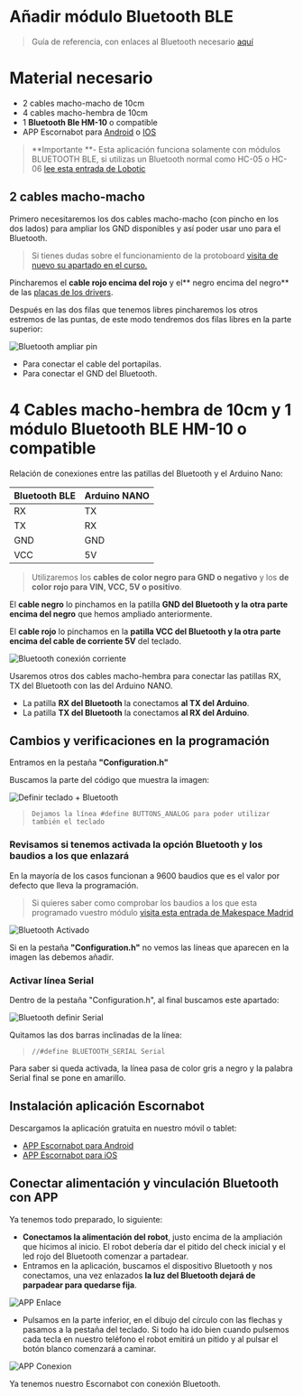 # Añadir módulo Bluetooth BLE

> Guía de referencia, con enlaces al Bluetooth necesario  [aquí](https://pablorubma.cc/escornabot-versiondiy-bluetoothble/)

# Material necesario

* 2 cables macho-macho de 10cm
* 4 cables macho-hembra de 10cm
* 1 **Bluetooth Ble HM-10** o compatible
* APP Escornabot para [Android](https://play.google.com/store/apps/details?id=com.escornabotmobile) o [IOS](https://itunes.apple.com/es/app/escornabot-ble/id1349357499?mt=8)

> **Importante **- Esta aplicación funciona solamente con módulos BLUETOOTH BLE, si utilizas un Bluetooth normal como HC-05 o HC-06 [lee esta entrada de Lobotic](https://itunes.apple.com/es/app/escornabot-ble/id1349357499?mt=8)

## 2 cables macho-macho

Primero necesitaremos los dos cables macho-macho \(con pincho en los dos lados\) para ampliar los GND disponibles y así poder usar uno para el Bluetooth.

> Si tienes dudas sobre el funcionamiento de la protoboard [visita de nuevo su apartado en el curso.](/chapter1/protoboard-170-puntos.md)

Pincharemos el **cable rojo encima del rojo** y el** negro encima del negro** de las [placas de los drivers](/chapter1/drivers-uln2003.md).

Después en las dos filas que tenemos libres pincharemos los otros estremos de las puntas, de este modo tendremos dos filas libres en la parte superior:

![Bluetooth ampliar pin](/assets/Bluetooth-ampliar-pin.jpg)

* Para conectar el cable del portapilas.
* Para conectar el GND del Bluetooth.

# 4 Cables macho-hembra de 10cm y 1 módulo Bluetooth BLE HM-10 o compatible

Relación de conexiones entre las patillas del Bluetooth y el Arduino Nano:

| Bluetooth BLE | Arduino NANO |
| :--- | :--- |
| RX | TX |
| TX | RX |
| GND | GND |
| VCC | 5V |

> Utilizaremos los **cables de color negro para GND o negativo** y los **de color rojo para VIN, VCC, 5V o positivo**.

El **cable negro** lo pinchamos en la patilla **GND del Bluetooth y la otra parte encima del negro** que hemos ampliado anteriormente.

El **cable rojo** lo pinchamos en la **patilla VCC del Bluetooth y la otra parte encima del cable de corriente 5V** del teclado.

![Bluetooth conexión corriente](/assets/Bluetooth-corriente.jpg)

Usaremos otros dos cables macho-hembra para conectar las patillas RX, TX del Bluetooth con las del Arduino NANO.

* La patilla **RX del Bluetooth** la conectamos **al TX del Arduino**.
* La patilla **TX del Bluetooth** la conectamos **al RX del Arduino**.

## Cambios y verificaciones en la programación

Entramos en la pestaña **"Configuration.h"**

Buscamos la parte del código que muestra la imagen:

![Definir teclado + Bluetooth](/assets/01_Bluetooth.png)

> `Dejamos la línea #define BUTTONS_ANALOG para poder utilizar también el teclado`

### Revisamos si tenemos activada la opción Bluetooth y los baudios a los que enlazará

En la mayoría de los casos funcionan a 9600 baudios que es el valor por defecto que lleva la programación.

> Si quieres saber como comprobar los baudios a los que esta programado vuestro módulo [visita esta entrada de Makespace Madrid](http://wiki.makespacemadrid.org/index.php?title=Módulo_HM-10)

![Bluetooth Activado](/assets/Bluetooth-activado.png)

Si en la pestaña **"Configuration.h"** no vemos las líneas que aparecen en la imagen las debemos añadir.

### Activar línea Serial

Dentro de la pestaña "Configuration.h", al final buscamos este apartado:

![Bluetooth definir Serial](/assets/Escornabot-BTBLE-DefineSerial.png)

Quitamos las dos barras inclinadas de la línea:

> `//#define BLUETOOTH_SERIAL Serial`

Para saber si queda activada, la línea pasa de color gris a negro y la palabra Serial final se pone en amarillo.

## Instalación aplicación Escornabot

Descargamos la aplicación gratuita en nuestro móvil o tablet:

* [APP Escornabot para Android](https://play.google.com/store/apps/details?id=com.escornabotmobile)
* [APP Escornabot para iOS](https://itunes.apple.com/es/app/escornabot-ble/id1349357499?mt=8)

## Conectar alimentación y vinculación Bluetooth con APP

Ya tenemos todo preparado, lo siguiente:

* **Conectamos la alimentación del robot**, justo encima de la ampliación que hicimos al inicio. El robot debería dar el pitido del check inicial y el led rojo del Bluetooth comenzar a partadear.
* Entramos en la aplicación, buscamos el dispositivo Bluetooth y nos conectamos, una vez enlazados **la luz del Bluetooth dejará de parpadear para quedarse fija**.

![APP Enlace](/assets/APP-enlace.png)

* Pulsamos en la parte inferior, en el dibujo del círculo con las flechas y pasamos a la pestaña del teclado. Si todo ha ido bien cuando pulsemos cada tecla en nuestro teléfono el robot emitirá un pitido y al pulsar el botón blanco comenzará a caminar.

![APP Conexion](/assets/APP-conexion.png)

Ya tenemos nuestro Escornabot con conexión Bluetooth.








